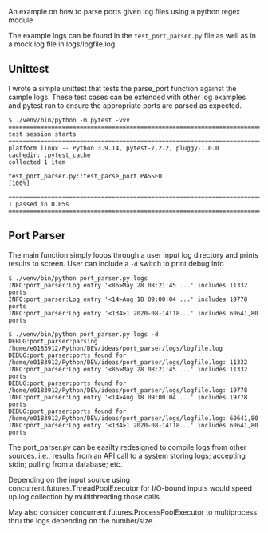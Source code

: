 An example on how to parse ports given log files using a python regex module

The example logs can be found in the `test_port_parser.py` file as well as in a mock log file in logs/logfile.log

## Unittest
I wrote a simple unittest that tests the parse_port function against the sample logs. These test cases can be extended with other log examples and pytest ran to ensure the appropriate ports are parsed as expected.

```
$ ./venv/bin/python -m pytest -vvv
========================================================================== test session starts ==========================================================================
platform linux -- Python 3.9.14, pytest-7.2.2, pluggy-1.0.0 
cachedir: .pytest_cache
collected 1 item                                                                                                                                                        

test_port_parser.py::test_parse_port PASSED                                                                                                                       [100%]

=========================================================================== 1 passed in 0.05s ===========================================================================

```

## Port Parser
The main function simply loops through a user input log directory and prints results to screen. User can include a `-d` switch to print debug info
```
$ ./venv/bin/python port_parser.py logs
INFO:port_parser:Log entry '<86>May 28 08:21:45 ...' includes 11332 ports
INFO:port_parser:Log entry '<14>Aug 18 09:00:04 ...' includes 19778 ports
INFO:port_parser:Log entry '<134>1 2020-08-14T18...' includes 60641,80 ports

$ ./venv/bin/python port_parser.py logs -d
DEBUG:port_parser:parsing /home/e0183912/Python/DEV/ideas/port_parser/logs/logfile.log
DEBUG:port_parser:ports found for /home/e0183912/Python/DEV/ideas/port_parser/logs/logfile.log: 11332
INFO:port_parser:Log entry '<86>May 28 08:21:45 ...' includes 11332 ports
DEBUG:port_parser:ports found for /home/e0183912/Python/DEV/ideas/port_parser/logs/logfile.log: 19778
INFO:port_parser:Log entry '<14>Aug 18 09:00:04 ...' includes 19778 ports
DEBUG:port_parser:ports found for /home/e0183912/Python/DEV/ideas/port_parser/logs/logfile.log: 60641,80
INFO:port_parser:Log entry '<134>1 2020-08-14T18...' includes 60641,80 ports
```

The port_parser.py can be easilty redesigned to compile logs from other sources. i.e., results from an API call to a system storing logs; accepting stdin; pulling from a database; etc.

Depending on the input source using concurrent.futures.ThreadPoolExecutor for I/O-bound inputs would speed up log collection by multithreading those calls.

May also consider concurrent.futures.ProcessPoolExecutor to multiprocess thru the logs depending on the number/size.